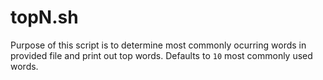 # topN.sh
Purpose of this script is to determine most commonly ocurring words in provided file and print out top <N> words. Defaults to `10` most commonly used words.